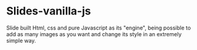 

# Slides-vanilla-js
 Slide built Html, css and pure Javascript as its "engine", being possible to add as many images as you want and change its style in an extremely simple way.

